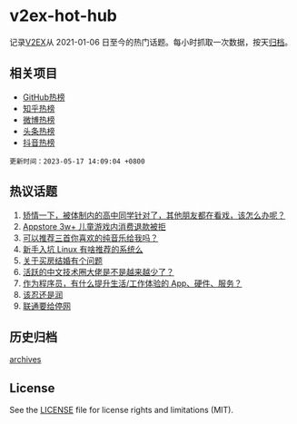 # v2ex-hot-hub

 记录[V2EX](https://www.v2ex.com/)从 2021-01-06 日至今的热门话题。每小时抓取一次数据，按天[归档](archives)。
 
 ## 相关项目

- [GitHub热榜](https://github.com/lonnyzhang423/github-hot-hub)
- [知乎热榜](https://github.com/lonnyzhang423/zhihu-hot-hub)
- [微博热榜](https://github.com/lonnyzhang423/weibo-hot-hub)
- [头条热榜](https://github.com/lonnyzhang423/toutiao-hot-hub)
- [抖音热榜](https://github.com/lonnyzhang423/douyin-hot-hub)


 `更新时间：2023-05-17 14:09:04 +0800`

## 热议话题

1. [矫情一下，被体制内的高中同学针对了，其他朋友都在看戏，该怎么办呢？](https://www.v2ex.com/t/940625)
1. [Appstore 3w+ 儿童游戏内消费退款被拒](https://www.v2ex.com/t/940416)
1. [可以推荐三首你喜欢的纯音乐给我吗？](https://www.v2ex.com/t/940511)
1. [新手入坑 Linux 有啥推荐的系统么](https://www.v2ex.com/t/940408)
1. [关于买房结婚有个问题](https://www.v2ex.com/t/940556)
1. [活跃的中文技术圈大佬是不是越来越少了？](https://www.v2ex.com/t/940570)
1. [作为程序员，有什么提升生活/工作体验的 App、硬件、服务？](https://www.v2ex.com/t/940584)
1. [该忍还是润](https://www.v2ex.com/t/940576)
1. [联通要给停网](https://www.v2ex.com/t/940596)

## 历史归档

[archives](archives)

## License

See the [LICENSE](LICENSE) file for license rights and limitations (MIT).

